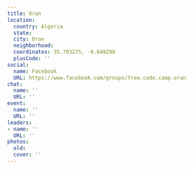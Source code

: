 ```yaml
---
title: Oran
location:
  country: Algeria
  state: 
  city: Oran
  neighborhood: 
  coordinates: 35.703275, -0.649298
  plusCode: ''
social:
  name: Facebook
  URL: https://www.facebook.com/groups/free.code.camp.oran
chat:
  name: ''
  URL: ''
event:
  name: ''
  URL: ''
leaders:
- name: ''
  URL: ''
photos:
  old: 
  cover: ''
---
```

